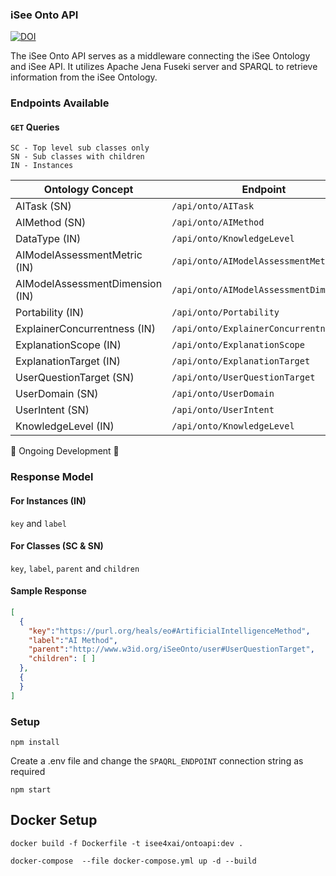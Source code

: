 ### iSee Onto API
<a href="https://doi.org/10.5281/zenodo.7734686"><img src="https://zenodo.org/badge/DOI/10.5281/zenodo.7734686.svg" alt="DOI"></a>

The iSee Onto API serves as a middleware connecting the iSee Ontology and iSee API. It utilizes Apache Jena Fuseki server and SPARQL to retrieve information from the iSee Ontology.


### Endpoints Available


#### `GET` Queries

```
SC - Top level sub classes only
SN - Sub classes with children
IN - Instances
```

| Ontology Concept | Endpoint | Parent Class  | Usage |
| ----------- | ----------- | ----------- | ----------- |
| AITask (SN)  | `/api/onto/AITask` | <https://purl.org/heals/eo#AITask> | Cockpit | 
| AIMethod (SN) | `/api/onto/AIMethod` | <https://purl.org/heals/eo#ArtificialIntelligenceMethod> | Cockpit | 
| DataType (IN) | `/api/onto/KnowledgeLevel` | <http://www.w3id.org/iSeeOnto/explainer#DataType>  | Cockpit |
| AIModelAssessmentMetric (IN) | `/api/onto/AIModelAssessmentMetric` | <http://www.w3id.org/iSeeOnto/aimodelevaluation#AIModelAssessmentMetric>  | Cockpit |
| AIModelAssessmentDimension (IN) | `/api/onto/AIModelAssessmentDimension` | <http://www.w3id.org/iSeeOnto/aimodelevaluation#AIModelAssessmentDimension>  | Cockpit |
| Portability (IN) | `/api/onto/Portability` | <http://www.w3id.org/iSeeOnto/explainer#Portability>  | - |
| ExplainerConcurrentness (IN) | `/api/onto/ExplainerConcurrentness` | <http://www.w3id.org/iSeeOnto/explainer#ExplainerConcurrentness>  | - |
| ExplanationScope (IN) | `/api/onto/ExplanationScope` | <http://www.w3id.org/iSeeOnto/explainer#ExplanationScope>  | - |
| ExplanationTarget (IN) | `/api/onto/ExplanationTarget` | <http://www.w3id.org/iSeeOnto/explainer#ExplanationTarget>  | - |
| UserQuestionTarget (SN) | `/api/onto/UserQuestionTarget` | <http://www.w3id.org/iSeeOnto/user#UserQuestionTarget> | Cockpit | 
| UserDomain (SN) | `/api/onto/UserDomain` | <http://www.w3id.org/iSeeOnto/user#UserDomain> | Cockpit | 
| UserIntent (SN) | `/api/onto/UserIntent` | <http://www.w3id.org/iSeeOnto/user#UserIntent> | Cockpit | 
| KnowledgeLevel (IN) | `/api/onto/KnowledgeLevel` | <http://www.w3id.org/iSeeOnto/user#KnowledgeLevel>  | Cockpit |

🚧 Ongoing Development 🚧

### Response Model

#### For Instances (IN)
`key` and `label` 

#### For Classes (SC & SN)
`key`, `label`, `parent` and `children` 

#### Sample Response
```json
[
  {
    "key":"https://purl.org/heals/eo#ArtificialIntelligenceMethod",
    "label":"AI Method",
    "parent":"http://www.w3id.org/iSeeOnto/user#UserQuestionTarget",
    "children": [ ]
  },
  {
  }
]
```


### Setup

```
npm install
```

Create a .env file and change the `SPAQRL_ENDPOINT` connection string as required

```
npm start
```

## Docker Setup

```
docker build -f Dockerfile -t isee4xai/ontoapi:dev .

docker-compose  --file docker-compose.yml up -d --build
```

